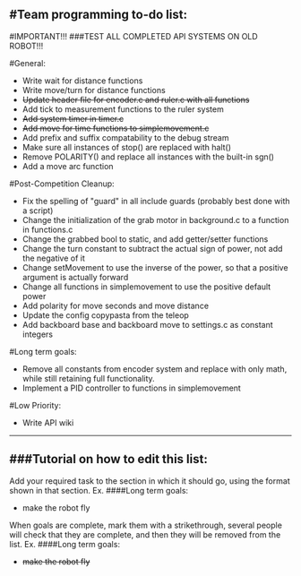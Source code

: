 #Team programming to-do list:
----------------------------

#IMPORTANT!!!
###TEST ALL COMPLETED API SYSTEMS ON OLD ROBOT!!!

#General:
* Write wait for distance functions
* Write move/turn for distance functions
* ~~Update header file for encoder.c and ruler.c with all functions~~
* Add tick to measurement functions to the ruler system
* ~~Add system timer in timer.c~~
* ~~Add move for time functions to simplemovement.c~~
* Add prefix and suffix compatability to the debug stream
* Make sure all instances of stop() are replaced with halt()
* Remove POLARITY() and replace all instances with the built-in sgn()
* Add a move arc function

#Post-Competition Cleanup:
* Fix the spelling of "guard" in all include guards (probably best done with a script)
* Change the initialization of the grab motor in background.c to a function in functions.c
* Change the grabbed bool to static, and add getter/setter functions
* Change the turn constant to subtract the actual sign of power, not add the negative of it
* Change setMovement to use the inverse of the power, so that a positive argument is actually forward
* Change all functions in simplemovement to use the positive default power
* Add polarity for move seconds and move distance
* Update the config copypasta from the teleop
* Add backboard base and backboard move to settings.c as constant integers

#Long term goals:
* Remove all constants from encoder system and replace with only math, while still retaining full functionality.
* Implement a PID controller to functions in simplemovement

#Low Priority:
* Write API wiki

--------------------
###Tutorial on how to edit this list:
-------------------------
Add your required task to the section in which it should go, using the format shown in that section.
Ex.
####Long term goals:
* make the robot fly

When goals are complete, mark them with a strikethrough, several people will check that they are complete,
and then they will be removed from the list.
Ex.
####Long term goals:
* ~~make the robot fly~~
